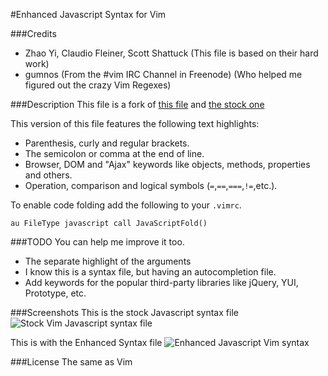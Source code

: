 #Enhanced Javascript Syntax for Vim

###Credits
- Zhao Yi, Claudio Fleiner, Scott Shattuck (This file is based on their hard work)
- gumnos (From the #vim IRC Channel in Freenode) (Who helped me figured out the crazy Vim Regexes)

###Description
This file is a fork of [this file](http://www.vim.org/scripts/script.php?script_id=1491) and [the stock one](http://fleiner.com/vim/download.html)

This version of this file features the following text highlights:

- Parenthesis, curly and regular brackets.
- The semicolon or comma at the end of line.
- Browser, DOM and "Ajax" keywords like objects, methods, properties and others.
- Operation, comparison and logical symbols (`=`,`==`,`===`,`!=`,etc.).

To enable code folding add the following to your `.vimrc`.

    au FileType javascript call JavaScriptFold()


###TODO
You can help me improve it too.

- The separate highlight of the arguments
- I know this is a syntax file, but having an autocompletion file.
- Add keywords for the popular third-party libraries like jQuery, YUI, Prototype, etc.

###Screenshots
This is the stock Javascript syntax file
![Stock Vim Javascript syntax file](http://i.imgur.com/bfQD7.png)

This is with the Enhanced Syntax file
![Enhanced Javascript Vim syntax](http://i.imgur.com/Tezu3.png)

###License
The same as Vim



